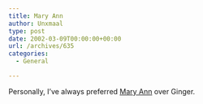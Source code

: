 ```yaml
---
title: Mary Ann
author: Unxmaal
type: post
date: 2002-03-09T00:00:00+00:00
url: /archives/635
categories:
  - General

---
```

Personally, I&#8217;ve always preferred [Mary Ann][1] over Ginger.

 [1]: http://www.retrocrush.com/babes/dawn/gingervmaryann.html